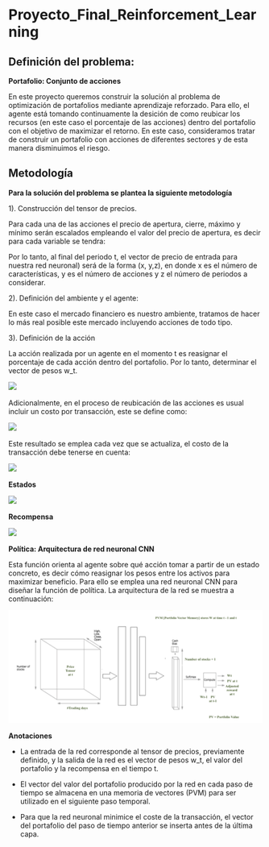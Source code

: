 # Proyecto_Final_Reinforcement_Learning


## Definición del problema:

**Portafolio: Conjunto de acciones**

En este proyecto queremos construir la solución al problema de optimización de portafolios mediante aprendizaje reforzado. Para ello, el agente está tomando continuamente la desición de como reubicar los recursos (en este caso el porcentaje de las acciones) dentro del portafolio con el objetivo de maximizar el retorno. En este caso, consideramos tratar de construir un portafolio con acciones de diferentes sectores y de esta manera disminuimos el riesgo.

## Metodología

**Para la solución del problema se plantea la siguiente metodología**

1). Construcción del tensor de precios.

Para cada una de las acciones el precio de apertura, cierre, máximo y mínimo serán escalados empleando el valor del precio de apertura, es decir para cada variable se tendra:




Por lo tanto, al final del periodo t, el vector de precio de entrada para nuestra red neuronal) será de la forma (x, y,z), en donde x es el número de características, y es el número de acciones y z el número de periodos a considerar.

2). Definición del ambiente y el agente:

En este caso el mercado financiero es nuestro ambiente, tratamos de hacer lo más real posible este mercado incluyendo acciones de todo tipo. 


3). Definición de la acción

La acción realizada por un agente en el momento t es reasignar el porcentaje de cada acción dentro del portafolio. Por lo tanto, determinar el vector de pesos w_t.

<img src="https://render.githubusercontent.com/render/math?math= accion_t = w_t = [ w_{acc_1}, w_{acc_2}, ..., w_{acc_n}]">


Adicionalmente, en el proceso de reubicación de las acciones es usual incluir un costo por transacción, este se define como:

<img src="https://render.githubusercontent.com/render/math?math= cost_t = Vportafolio_{t-1}* tasa_{trans}* (w_t-w_{t-1})">

Este resultado se emplea cada vez que se actualiza, el costo de la transacción debe tenerse en cuenta:


<img src="https://render.githubusercontent.com/render/math?math = vectporta_t = (\sum Vportafolio_{t-1}*w_t)- (cost_t)">



**Estados**

<img src="https://render.githubusercontent.com/render/math?math = Estado_t = (Pricetensor_t, w_{t-1}, Vportafolio_{t-1})">

**Recompensa**

<img src="https://render.githubusercontent.com/render/math?math =Reward_{t} = (Vportafolio_t/ Vportafolio_{t-1}) - 1">


**Política: Arquitectura de red neuronal CNN**

Esta función orienta al agente sobre qué acción tomar a partir de un estado concreto, es decir cómo reasignar los pesos entre los activos para maximizar
beneficio. Para ello se emplea una red neuronal CNN para diseñar la función de política. La arquitectura de la red se muestra a continuación:

![title](https://raw.githubusercontent.com/ancastillar/Proyecto_Final_Series_Tiempo/main/datos/cnn.png)

**Anotaciones**

* La entrada de la red corresponde al tensor de precios, previamente definido, y la salida de la red es el vector de pesos w_t, el valor del portafolio y la recompensa en el tiempo t.

* El vector del valor del portafolio producido por la red
en cada paso de tiempo se almacena en una memoria de vectores 
(PVM) para ser utilizado en el siguiente paso temporal.


* Para que la red neuronal minimice el coste de la transacción, el vector del portafolio del paso de tiempo anterior se inserta antes de
la última capa. 
